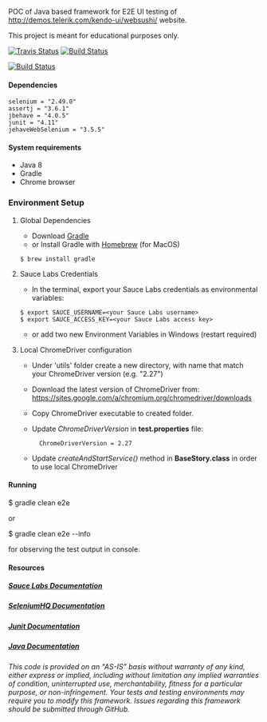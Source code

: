POC of Java based framework for E2E UI testing of http://demos.telerik.com/kendo-ui/websushi/ website.

This project is meant for educational purposes only. 

[![Travis Status](https://travis-ci.org/testoftiramisu/AutomationTraining.svg?branch=master)](https://travis-ci.org/testoftiramisu/AutomationTraining)
[![Build Status](https://saucelabs.com/buildstatus/testoftiramisu)](https://saucelabs.com/beta/builds/44741d9dea14443f84cd7151be2f7f58)

[![Build Status](https://saucelabs.com/browser-matrix/testoftiramisu.svg)](https://saucelabs.com/beta/builds/44741d9dea14443f84cd7151be2f7f58)


#### Dependencies

    selenium = "2.49.0"
    assertj = "3.6.1"
    jbehave = "4.0.5"
    junit = "4.11"
    jehaveWebSelenium = "3.5.5"

#### System requirements

* Java 8
* Gradle
* Chrome browser

### Environment Setup

1. Global Dependencies
    * Download [Gradle](https://gradle.org/gradle-download/)
    * or Install Gradle with [Homebrew](http://brew.sh/) (for MacOS)
    ```
    $ brew install gradle
    ```
2. Sauce Labs Credentials
    * In the terminal, export your Sauce Labs credentials as environmental variables:
    ```
    $ export SAUCE_USERNAME=<your Sauce Labs username>
    $ export SAUCE_ACCESS_KEY=<your Sauce Labs access key>
    ```
    
    * or add two new Environment Variables in Windows (restart required)

3. Local ChromeDriver configuration

    * Under 'utils' folder create a new directory, with name that match your ChromeDriver version (e.g. "2.27")

    * Download the latest version of ChromeDriver from:
  https://sites.google.com/a/chromium.org/chromedriver/downloads

    * Copy ChromeDriver executable to created folder.

    * Update *ChromeDriverVersion* in **test.properties** file:

            ChromeDriverVersion = 2.27
        
    * Update *createAndStartService()* method in **BaseStory.class** in order to use local ChromeDriver

#### Running

$ gradle clean e2e

or

$ gradle clean e2e --info

for observing the test output in console.

#### Resources
##### [Sauce Labs Documentation](https://wiki.saucelabs.com/)

##### [SeleniumHQ Documentation](http://www.seleniumhq.org/docs/)

##### [Junit Documentation](http://junit.org/javadoc/latest/index.html)

##### [Java Documentation](https://docs.oracle.com/javase/7/docs/api/)

*This code is provided on an "AS-IS” basis without warranty of any kind, either express or implied, including without limitation any implied warranties of condition, uninterrupted use, merchantability, fitness for a particular purpose, or non-infringement. Your tests and testing environments may require you to modify this framework. Issues regarding this framework should be submitted through GitHub.*

